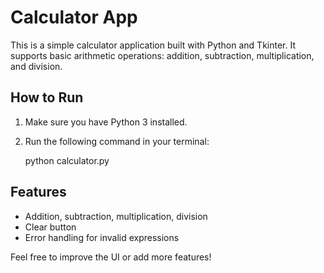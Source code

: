 # Calculator App

This is a simple calculator application built with Python and Tkinter. It supports basic arithmetic operations: addition, subtraction, multiplication, and division.

## How to Run

1. Make sure you have Python 3 installed.
2. Run the following command in your terminal:

    python calculator.py

## Features
- Addition, subtraction, multiplication, division
- Clear button
- Error handling for invalid expressions

Feel free to improve the UI or add more features!

